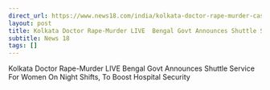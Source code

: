 ```yaml
---
direct_url: https://www.news18.com/india/kolkata-doctor-rape-murder-case-live-updates-protests-rg-kar-medical-college-latest-news-liveblog-9018148.html
layout: post
title: Kolkata Doctor Rape-Murder LIVE  Bengal Govt Announces Shuttle Service For Women On Night Shifts, To Boost Hospital Security
subtitle: News 18
tags: []
---
```


Kolkata Doctor Rape-Murder LIVE  Bengal Govt Announces Shuttle Service For Women On Night Shifts, To Boost Hospital Security
